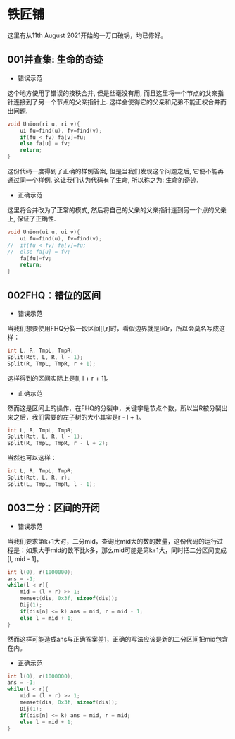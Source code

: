 # 铁匠铺

这里有从11th August 2021开始的一万口破锅，均已修好。


## 001并查集: 生命的奇迹

- 错误示范

这个地方使用了错误的按秩合并, 但是丝毫没有用, 而且这里将一个节点的父亲指针连接到了另一个节点的父亲指针上. 这样会使得它的父亲和兄弟不能正权合并而出问题.

```cpp
void Union(ri u, ri v){
	ui fu=find(u), fv=find(v);
	if(fu < fv) fa[v]=fu;
	else fa[u] = fv; 
	return;
}
```

这份代码一度得到了正确的样例答案, 但是当我们发现这个问题之后, 它便不能再通过同一个样例. 这让我们认为代码有了生命, 所以称之为: 生命的奇迹.

- 正确示范

这里将合并改为了正常的模式, 然后将自己的父亲的父亲指针连到另一个点的父亲上, 保证了正确性.

```cpp
void Union(ui u, ui v){
	ui fu=find(u), fv=find(v);
//	if(fu < fv) fa[v]=fu;
//	else fa[u] = fv; 
	fa[fu]=fv;
	return;
}
```	

## 002FHQ：错位的区间

- 错误示范

当我们想要使用FHQ分裂一段区间[l,r]时，看似边界就是l和r，所以会莫名写成这样：

```cpp
int L, R, TmpL, TmpR;
Split(Rot, L, R, l - 1);
Split(R, TmpL, TmpR, r + 1);
```

这样得到的区间实际上是[l, l + r + 1]。

- 正确示范

然而这是区间上的操作，在FHQ的分裂中，关键字是节点个数，所以当R被分裂出来之后，我们需要的左子树的大小其实是r - l + 1。

```cpp
int L, R, TmpL, TmpR;
Split(Rot, L, R, l - 1);
Split(R, TmpL, TmpR, r - l + 2);
```

当然也可以这样：

```cpp
int L, R, TmpL, TmpR;
Split(Rot, L, R, r);
Split(L, TmpL, TmpR, l - 1);
```

## 003二分：区间的开闭

- 错误示范
  
当我们要求第k+1大时，二分mid，查询比mid大的数的数量，这份代码的运行过程是：如果大于mid的数不比k多，那么mid可能是第k+1大，同时把二分区间变成[l, mid - 1]。

```cpp
int l(0), r(1000000);
ans = -1;
while(l < r){
	mid = (l + r) >> 1;
	memset(dis, 0x3f, sizeof(dis));
	Dij(1);
	if(dis[n] <= k) ans = mid, r = mid - 1;
	else l = mid + 1;
}
```

然而这样可能造成ans与正确答案差1，正确的写法应该是新的二分区间把mid包含在内。

- 正确示范

```cpp
int l(0), r(1000000);
ans = -1;
while(l < r){
	mid = (l + r) >> 1;
	memset(dis, 0x3f, sizeof(dis));
	Dij(1);
	if(dis[n] <= k) ans = mid, r = mid;
	else l = mid + 1;
}
```
